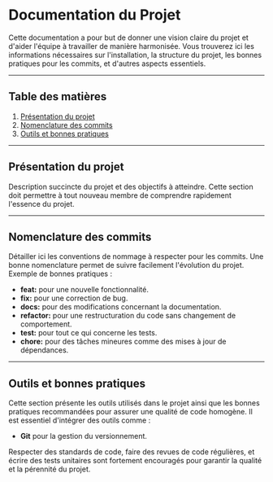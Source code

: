 # Documentation du Projet

Cette documentation a pour but de donner une vision claire du projet et d'aider l'équipe à travailler de manière harmonisée. Vous trouverez ici les informations nécessaires sur l'installation, la structure du projet, les bonnes pratiques pour les commits, et d'autres aspects essentiels.

---

## Table des matières
1. [Présentation du projet](#présentation-du-projet)
2. [Nomenclature des commits](#nomenclature-des-commits)
3. [Outils et bonnes pratiques](#outils-et-bonnes-pratiques)

---

## Présentation du projet

Description succincte du projet et des objectifs à atteindre. Cette section doit permettre à tout nouveau membre de comprendre rapidement l'essence du projet.

---

## Nomenclature des commits

Détailler ici les conventions de nommage à respecter pour les commits. Une bonne nomenclature permet de suivre facilement l'évolution du projet. Exemple de bonnes pratiques :
- **feat:** pour une nouvelle fonctionnalité.
- **fix:** pour une correction de bug.
- **docs:** pour des modifications concernant la documentation.
- **refactor:** pour une restructuration du code sans changement de comportement.
- **test:** pour tout ce qui concerne les tests.
- **chore:** pour des tâches mineures comme des mises à jour de dépendances.

---

## Outils et bonnes pratiques

Cette section présente les outils utilisés dans le projet ainsi que les bonnes pratiques recommandées pour assurer une qualité de code homogène. Il est essentiel d'intégrer des outils comme :
- **Git** pour la gestion du versionnement.
  
Respecter des standards de code, faire des revues de code régulières, et écrire des tests unitaires sont fortement encouragés pour garantir la qualité et la pérennité du projet.
